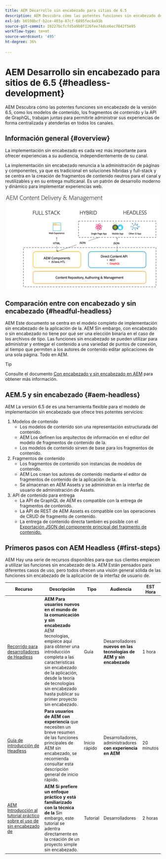 ```yaml
---
title: AEM Desarrollo sin encabezado para sitios de 6.5
description: AEM Descubra cómo las potentes funciones sin encabezado de la versión 6.5, como los modelos de contenido, los fragmentos de contenido y la API de GraphQL, trabajan juntas para permitirle administrar sus experiencias de forma centralizada y atenderlas en todos los canales.
exl-id: b6598bcf-b2ce-403a-87cf-6895fec8a91b
source-git-commit: 10227bcfcfd5a9b0f126fee74dce6ec7842f5e95
workflow-type: tm+mt
source-wordcount: '495'
ht-degree: 36%

---
```


# AEM Desarrollo sin encabezado para sitios de 6.5 {#headless-development}

AEM Descubra cómo las potentes funciones sin encabezado de la versión 6.5, como los modelos de contenido, los fragmentos de contenido y la API de GraphQL, trabajan juntas para permitirle administrar sus experiencias de forma centralizada y atenderlas en todos los canales.

## Información general {#overview}

La implementación sin encabezado es cada vez más importante para ofrecer experiencias a su audiencia, independientemente de su canal.

La implementación sin encabezado renuncia a la administración de páginas y componentes, ya que es tradicional en soluciones híbridas y full-stack y se centra en la creación de fragmentos de contenido neutros para el canal y reutilizables y en su entrega multicanal. Es un patrón de desarrollo moderno y dinámico para implementar experiencias web.

![Modelos de implementación de AEM](/help/sites-developing/headless/getting-started/assets/aem-implementation-models.png)

## Comparación entre con encabezado y sin encabezado {#headful-headless}

AEM Este documento se centra en el modelo completo de implementación sin encabezado de la aplicación de la. AEM Sin embargo, con encabezado o sin encabezado no tiene por qué ser una elección binaria en el caso de los archivos de tipo. Las funciones sin encabezado se pueden utilizar para administrar y entregar el contenido a una variedad de puntos de conexión, al tiempo que permiten a los autores de contenido editar aplicaciones de una sola página. Todo en AEM.

>[!TIP]
>
>Consulte el documento [Con encabezado y sin encabezado en AEM](/help/sites-developing/headful-headless.md) para obtener más información.

## AEM.5 y sin encabezado {#aem-headless}

AEM La versión 6.5 de es una herramienta flexible para el modelo de implementación sin encabezado que ofrece tres potentes servicios:

1. Modelos de contenido
   * Los modelos de contenido son una representación estructurada del contenido.
   * AEM Los definen los arquitectos de información en el editor del modelo de fragmentos de contenido de la.
   * Los modelos de contenido sirven de base para los fragmentos de contenido.
1. Fragmentos de contenido
   * Los fragmentos de contenido son instancias de modelos de contenido.
   * AEM Los crean los autores de contenido mediante el editor de fragmentos de contenido de la aplicación de la.
   * Se almacenan en AEM Assets y se administran en la interfaz de usuario de administración de Assets.
1. API de contenido para entrega
   * La API de GraphQL de AEM es compatible con la entrega de fragmentos de contenido.
   * La API de REST de AEM Assets es compatible con las operaciones de CRUD de fragmento de contenido.
   * La entrega de contenido directa también es posible con el [Exportación JSON del componente principal del fragmento de contenido.](https://experienceleague.adobe.com/docs/experience-manager-core-components/using/components/content-fragment-component.html?lang=es)

## Primeros pasos con AEM Headless {#first-steps}

AEM Hay una serie de recursos disponibles para que sus clientes empiecen a utilizar las funciones sin encabezado de la. AEM Están pensados para diferentes casos de uso, pero todos ofrecen una visión general sólida de las funciones sin encabezado de la aplicación de la interfaz de usuario de.

| Recurso | Descripción | Tipo | Audiencia | EST Hora |
|---|---|---|---|---|
| [Recorrido para desarrolladores de Headless](/help/journey-headless/developer/overview.md) | **AEM Para usuarios nuevos en el mundo de la comunicación y sin encabezado** AEM tecnologías, empiece aquí para obtener una introducción completa a las características sin encabezado de la aplicación, desde la teoría de tecnologías sin encabezado hasta publicar su primer proyecto sin encabezado. | Guía  | Desarrolladores **nuevos en las tecnologías de AEM y sin encabezado** | 1 hora |
| [Guía de introducción de Headless](/help/sites-developing/headless/getting-started/introduction.md) | **Para usuarios de AEM con experiencia** que necesiten un breve resumen de las funciones principales de AEM sin encabezado, se recomienda consultar esta descripción general de inicio rápido. | Inicio rápido | Desarrolladores, administradores **con experiencia en AEM** | 20 minutos |
| [AEM Introducción al tutorial práctico sobre el uso de sin encabezado de](https://experienceleague.adobe.com/docs/experience-manager-learn/getting-started-with-aem-headless/graphql/multi-step/overview.html?lang=es) | **AEM Si prefiere un enfoque práctico y está familiarizado con la técnica de la** Sin embargo, este tutorial se adentra directamente en la creación de un proyecto simple sin encabezado. | Tutorial | Desarrolladores | 2 horas |
